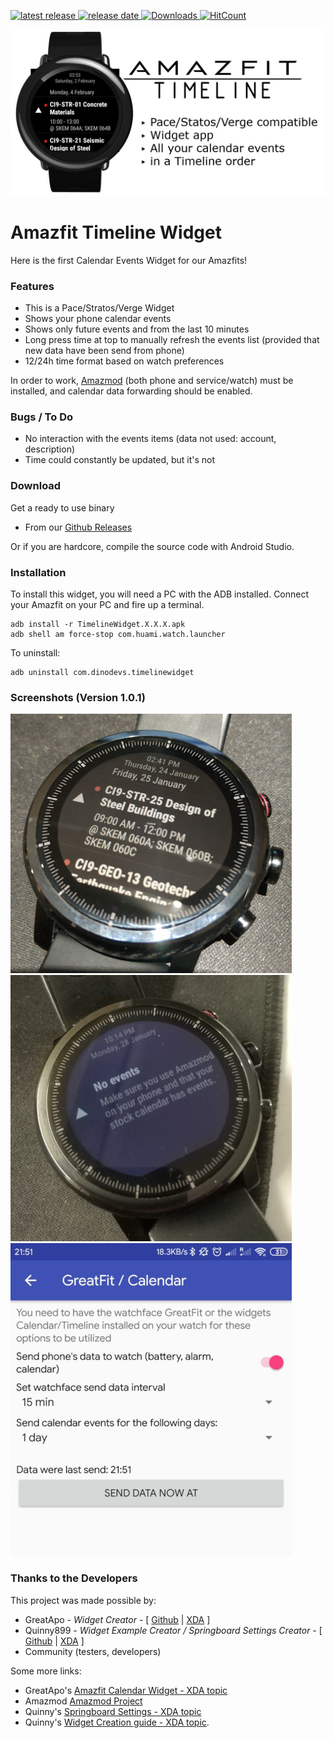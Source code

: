 [![latest release](https://img.shields.io/github/release/GreatApo/Amazfit-Timeline-Widget.svg?colorB=green&label=latest%20release&style=flat-square) ![release date](https://img.shields.io/badge/release%20date-2019.02.02-orange.svg?style=flat-square) ![Downloads](https://img.shields.io/github/downloads/GreatApo/Amazfit-Timeline-Widget/total.svg?style=flat-square) ![HitCount](http://hits.dwyl.io/GreatApo/AmazfitTimelineWidget.svg)](https://github.com/GreatApo/Amazfit-Timeline-Widget/releases/latest)

![Amazfit Timeline Widget v1.0.2](other%20files/amazfit-timeline-widget.png)
# Amazfit Timeline Widget

Here is the first Calendar Events Widget for our Amazfits!



### Features
- This is a Pace/Stratos/Verge Widget
- Shows your phone calendar events
- Shows only future events and from the last 10 minutes
- Long press time at top to manually refresh the events list (provided that new data have been send from phone)
- 12/24h time format based on watch preferences

In order to work, [Amazmod](https://github.com/AmazMod/AmazMod) (both phone and service/watch) must be installed, and calendar data forwarding should be enabled.


### Bugs / To Do
- No interaction with the events items (data not used: account, description)
- Time could constantly be updated, but it's not



### Download

Get a ready to use binary
 - From our [Github Releases](https://github.com/GreatApo/Amazfit-Timeline-Widget/releases/latest)

Or if you are hardcore, compile the source code with Android Studio.



### Installation
To install this widget, you will need a PC with the ADB installed. Connect your Amazfit on your PC and fire up a terminal.

```shell
adb install -r TimelineWidget.X.X.X.apk
adb shell am force-stop com.huami.watch.launcher
```

To uninstall:

```shell
adb uninstall com.dinodevs.timelinewidget
```



### Screenshots (Version 1.0.1)
![Amazfit Timeline Widget v1.0.0](other%20files/TimelineWidget-1.0.0.jpg)
![Amazfit Timeline Widget v1.0.1](other%20files/no_events.jpg)
![Amazfit Timeline Widget v1.0.1](other%20files/amazmod.jpg)



### Thanks to the Developers

This project was made possible by:

 - GreatApo - *Widget Creator* - [ [Github](https://github.com/GreatApo) | [XDA](https://forum.xda-developers.com/member.php?u=3668555) ]
 - Quinny899 - *Widget Example Creator / Springboard Settings Creator* - [ [Github](https://github.com/KieronQuinn) | [XDA](https://forum.xda-developers.com/member.php?u=3563640) ]
 - Community (testers, developers)

Some more links:

 - GreatApo's [Amazfit Calendar Widget - XDA topic](https://forum.xda-developers.com/smartwatch/amazfit/app-widget-calendar-pace-t3751889)
 - Amazmod [Amazmod Project](https://github.com/AmazMod/AmazMod)
 - Quinny's [Springboard Settings - XDA topic](https://forum.xda-developers.com/smartwatch/amazfit/app-springboard-settings-pace-rearrange-t3748651)
 - Quinny's [Widget Creation guide - XDA topic](https://forum.xda-developers.com/smartwatch/amazfit/dev-create-custom-home-screen-pages-pace-t3751731).

